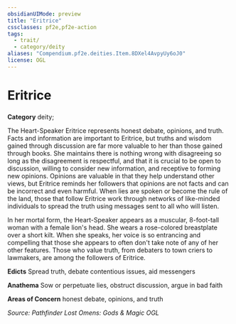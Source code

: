 ```yaml
---
obsidianUIMode: preview
title: "Eritrice"
cssclasses: pf2e,pf2e-action
tags:
  - trait/
  - category/deity
aliases: "Compendium.pf2e.deities.Item.8DXel4AvpyUy6oJ0"
license: OGL
---
```

# Eritrice

### 

**Category** deity; 




The Heart-Speaker Eritrice represents honest debate, opinions, and truth. Facts and information are important to Eritrice, but truths and wisdom gained through discussion are far more valuable to her than those gained through books. She maintains there is nothing wrong with disagreeing so long as the disagreement is respectful, and that it is crucial to be open to discussion, willing to consider new information, and receptive to forming new opinions. Opinions are valuable in that they help understand other views, but Eritrice reminds her followers that opinions are not facts and can be incorrect and even harmful. When lies are spoken or become the rule of the land, those that follow Eritrice work through networks of like-minded individuals to spread the truth using messages sent to all who will listen.

In her mortal form, the Heart-Speaker appears as a muscular, 8-foot-tall woman with a female lion's head. She wears a rose-colored breastplate over a short kilt. When she speaks, her voice is so entrancing and compelling that those she appears to often don't take note of any of her other features. Those who value truth, from debaters to town criers to lawmakers, are among the followers of Eritrice.

**Edicts** Spread truth, debate contentious issues, aid messengers

**Anathema** Sow or perpetuate lies, obstruct discussion, argue in bad faith

**Areas of Concern** honest debate, opinions, and truth

*Source: Pathfinder Lost Omens: Gods & Magic*
*OGL*